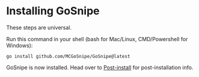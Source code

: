 # Installing GoSnipe

These steps are universal.

Run this command in your shell (bash for Mac/Linux, CMD/Powershell for Windows):
```
go install github.com/MCGoSnipe/GoSnipe@latest
```

GoSnipe is now installed. Head over to [Post-install](post-install) for post-installation info.